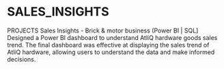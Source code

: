# SALES_INSIGHTS
PROJECTS  Sales Insights - Brick &amp; motor business (Power BI | SQL]  Designed a Power BI dashboard to understand AtliQ hardware goods sales trend.  The final dashboard was effective at displaying the sales trend of AtliQ hardware, allowing users to understand the data and make informed decisions. 
